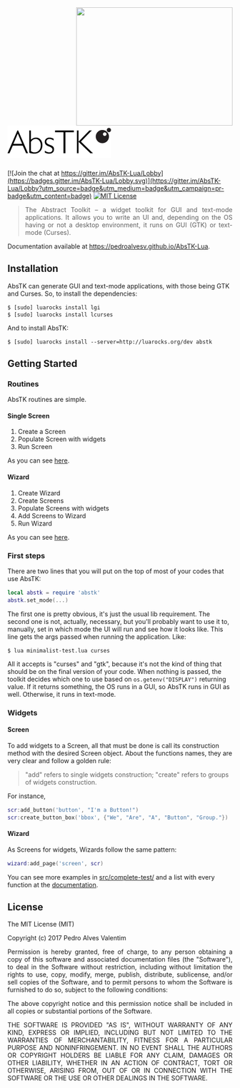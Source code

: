 <img src="http://i.imgur.com/yvU16Wg.png" align="right" width="350" height="265"/>

# [![AbsTK-Lua](logo/232x72.png?raw=true)](https://github.com/PedroAlvesV/AbsTK-Lua)

[![Join the chat at https://gitter.im/AbsTK-Lua/Lobby](https://badges.gitter.im/AbsTK-Lua/Lobby.svg)](https://gitter.im/AbsTK-Lua/Lobby?utm_source=badge&utm_medium=badge&utm_campaign=pr-badge&utm_content=badge)
[![MIT License](http://img.shields.io/:license-mit-blue.svg)](http://doge.mit-license.org)

><p align="justify">The Abstract Toolkit – a widget toolkit for GUI and text-mode applications. It allows you to write an UI and, depending on the OS having or not a desktop environment, it runs on GUI (GTK) or text-mode (Curses).</p>

Documentation available at <https://pedroalvesv.github.io/AbsTK-Lua>.

<!---
## Usage

![Curses UI](http://i.imgur.com/xAq4KJX.png) ![GTK UI](http://i.imgur.com/xAq4KJX.png)

Both UIs were produced by the following code:

```lua
local abstk = require 'abstk'
local scr = abstk.new_screen("AbsTK First UI")
scr:add_label('hellow', "Hello, World!")
scr:run()
```
--->


## Installation

AbsTK can generate GUI and text-mode applications, with those being GTK and Curses. So, to install the dependencies:

```
$ [sudo] luarocks install lgi
$ [sudo] luarocks install lcurses
```

And to install AbsTK:

```
$ [sudo] luarocks install --server=http://luarocks.org/dev abstk
```

## Getting Started

### Routines

AbsTK routines are simple.

#### Single Screen

1. Create a Screen
2. Populate Screen with widgets
3. Run Screen

As you can see [here](https://github.com/PedroAlvesV/AbsTK-Lua/blob/master/src/minimalist-test/minimalist-test.lua).

#### Wizard

1. Create Wizard
2. Create Screens
3. Populate Screens with widgets
4. Add Screens to Wizard
5. Run Wizard

As you can see [here](https://github.com/PedroAlvesV/AbsTK-Lua/blob/master/src/complete-test/wizard.lua).

### First steps

There are two lines that you will put on the top of most of your codes that use AbsTK:

```lua
local abstk = require 'abstk'
abstk.set_mode(...)
```

The first one is pretty obvious, it's just the usual lib requirement. The second one is not, actually, necessary, but you'll probably want to use it to, manually, set in which mode the UI will run and see how it looks like. This line gets the args passed when running the application. Like:

```
$ lua minimalist-test.lua curses
```

All it accepts is "curses" and "gtk", because it's not the kind of thing that should be on the final version of your code.
When nothing is passed, the toolkit decides which one to use based on `os.getenv("DISPLAY")` returning value. If it returns something, the OS runs in a GUI, so AbsTK runs in GUI as well. Otherwise, it runs in text-mode.

### Widgets

#### Screen

To add widgets to a Screen, all that must be done is call its construction method with the desired Screen object.
About the functions names, they are very clear and follow a golden rule:
>"add" refers to single widgets construction;
>"create" refers to groups of widgets construction.

For instance,

```lua
scr:add_button('button', "I'm a Button!")
scr:create_button_box('bbox', {"We", "Are", "A", "Button", "Group."})
```

#### Wizard

As Screens for widgets, Wizards follow the same pattern:

```lua
wizard:add_page('screen', scr)
```

You can see more examples in [src/complete-test/](src/complete-test/) and a list with every function at the [documentation](<https://pedroalvesv.github.io/AbsTK-Lua>).

## License

The MIT License (MIT)

Copyright (c) 2017 Pedro Alves Valentim

<p align="justify">Permission is hereby granted, free of charge, to any person obtaining a copy of
this software and associated documentation files (the "Software"), to deal in
the Software without restriction, including without limitation the rights to
use, copy, modify, merge, publish, distribute, sublicense, and/or sell copies of
the Software, and to permit persons to whom the Software is furnished to do so,
subject to the following conditions:</p>

<p align="justify">The above copyright notice and this permission notice shall be included in all
copies or substantial portions of the Software.</p>

<p align="justify">THE SOFTWARE IS PROVIDED "AS IS", WITHOUT WARRANTY OF ANY KIND, EXPRESS OR
IMPLIED, INCLUDING BUT NOT LIMITED TO THE WARRANTIES OF MERCHANTABILITY, FITNESS
FOR A PARTICULAR PURPOSE AND NONINFRINGEMENT. IN NO EVENT SHALL THE AUTHORS OR
COPYRIGHT HOLDERS BE LIABLE FOR ANY CLAIM, DAMAGES OR OTHER LIABILITY, WHETHER
IN AN ACTION OF CONTRACT, TORT OR OTHERWISE, ARISING FROM, OUT OF OR IN
CONNECTION WITH THE SOFTWARE OR THE USE OR OTHER DEALINGS IN THE SOFTWARE.</p>